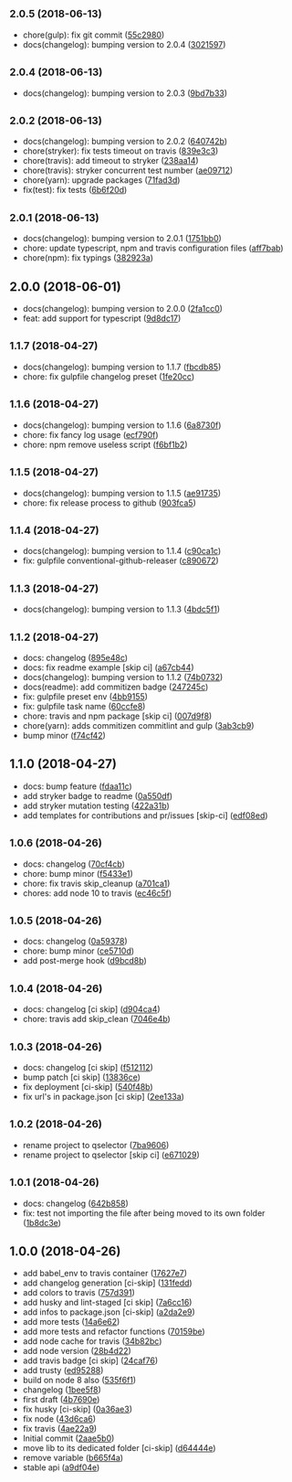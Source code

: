 ## <small>2.0.5 (2018-06-13)</small>

* chore(gulp): fix git commit ([55c2980](https://github.com/lbenie/qselector/commit/55c2980))
* docs(changelog): bumping version to 2.0.4 ([3021597](https://github.com/lbenie/qselector/commit/3021597))



## <small>2.0.4 (2018-06-13)</small>

* docs(changelog): bumping version to 2.0.3 ([9bd7b33](https://github.com/lbenie/qselector/commit/9bd7b33))



## <small>2.0.2 (2018-06-13)</small>

* docs(changelog): bumping version to 2.0.2 ([640742b](https://github.com/lbenie/qselector/commit/640742b))
* chore(stryker): fix tests timeout on travis ([839e3c3](https://github.com/lbenie/qselector/commit/839e3c3))
* chore(travis): add timeout to stryker ([238aa14](https://github.com/lbenie/qselector/commit/238aa14))
* chore(travis): stryker concurrent test number ([ae09712](https://github.com/lbenie/qselector/commit/ae09712))
* chore(yarn): upgrade packages ([71fad3d](https://github.com/lbenie/qselector/commit/71fad3d))
* fix(test): fix tests ([6b6f20d](https://github.com/lbenie/qselector/commit/6b6f20d))



## <small>2.0.1 (2018-06-13)</small>

* docs(changelog): bumping version to 2.0.1 ([1751bb0](https://github.com/lbenie/qselector/commit/1751bb0))
* chore: update typescript, npm and travis configuration files ([aff7bab](https://github.com/lbenie/qselector/commit/aff7bab))
* chore(npm): fix typings ([382923a](https://github.com/lbenie/qselector/commit/382923a))



## 2.0.0 (2018-06-01)

* docs(changelog): bumping version to 2.0.0 ([2fa1cc0](https://github.com/lbenie/qselector/commit/2fa1cc0))
* feat: add support for typescript ([9d8dc17](https://github.com/lbenie/qselector/commit/9d8dc17))



## <small>1.1.7 (2018-04-27)</small>

* docs(changelog): bumping version to 1.1.7 ([fbcdb85](https://github.com/lbenie/qselector/commit/fbcdb85))
* chore: fix gulpfile changelog preset ([1fe20cc](https://github.com/lbenie/qselector/commit/1fe20cc))



## <small>1.1.6 (2018-04-27)</small>

* docs(changelog): bumping version to 1.1.6 ([6a8730f](https://github.com/lbenie/qselector/commit/6a8730f))
* chore: fix fancy log usage ([ecf790f](https://github.com/lbenie/qselector/commit/ecf790f))
* chore: npm remove useless script ([f6bf1b2](https://github.com/lbenie/qselector/commit/f6bf1b2))



## <small>1.1.5 (2018-04-27)</small>

* docs(changelog): bumping version to 1.1.5 ([ae91735](https://github.com/lbenie/qselector/commit/ae91735))
* chore: fix release process to github ([903fca5](https://github.com/lbenie/qselector/commit/903fca5))



## <small>1.1.4 (2018-04-27)</small>

* docs(changelog): bumping version to 1.1.4 ([c90ca1c](https://github.com/lbenie/qselector/commit/c90ca1c))
* fix: gulpfile conventional-github-releaser ([c890672](https://github.com/lbenie/qselector/commit/c890672))



## <small>1.1.3 (2018-04-27)</small>

* docs(changelog): bumping version to 1.1.3 ([4bdc5f1](https://github.com/lbenie/qselector/commit/4bdc5f1))



## <small>1.1.2 (2018-04-27)</small>

* docs: changelog ([895e48c](https://github.com/lbenie/qselector/commit/895e48c))
* docs: fix readme example [skip ci] ([a67cb44](https://github.com/lbenie/qselector/commit/a67cb44))
* docs(changelog): bumping version to 1.1.2 ([74b0732](https://github.com/lbenie/qselector/commit/74b0732))
* docs(readme): add commitizen badge ([247245c](https://github.com/lbenie/qselector/commit/247245c))
* fix: gulpfile preset env ([4bb9155](https://github.com/lbenie/qselector/commit/4bb9155))
* fix: gulpfile task name ([60ccfe8](https://github.com/lbenie/qselector/commit/60ccfe8))
* chore: travis and npm package [skip ci] ([007d9f8](https://github.com/lbenie/qselector/commit/007d9f8))
* chore(yarn): adds commitizen commitlint and gulp ([3ab3cb9](https://github.com/lbenie/qselector/commit/3ab3cb9))
* bump minor ([f74cf42](https://github.com/lbenie/qselector/commit/f74cf42))



## 1.1.0 (2018-04-27)

* docs: bump feature ([fdaa11c](https://github.com/lbenie/qselector/commit/fdaa11c))
* add stryker badge to readme ([0a550df](https://github.com/lbenie/qselector/commit/0a550df))
* add stryker mutation testing ([422a31b](https://github.com/lbenie/qselector/commit/422a31b))
* add templates for contributions and pr/issues [skip-ci] ([edf08ed](https://github.com/lbenie/qselector/commit/edf08ed))



## <small>1.0.6 (2018-04-26)</small>

* docs: changelog ([70cf4cb](https://github.com/lbenie/qselector/commit/70cf4cb))
* chore: bump minor ([f5433e1](https://github.com/lbenie/qselector/commit/f5433e1))
* chore: fix travis skip_cleanup ([a701ca1](https://github.com/lbenie/qselector/commit/a701ca1))
* chores: add node 10 to travis ([ec46c5f](https://github.com/lbenie/qselector/commit/ec46c5f))



## <small>1.0.5 (2018-04-26)</small>

* docs: changelog ([0a59378](https://github.com/lbenie/qselector/commit/0a59378))
* chore: bump minor ([ce5710d](https://github.com/lbenie/qselector/commit/ce5710d))
* add post-merge hook ([d9bcd8b](https://github.com/lbenie/qselector/commit/d9bcd8b))



## <small>1.0.4 (2018-04-26)</small>

* docs: changelog [ci skip] ([d904ca4](https://github.com/lbenie/qselector/commit/d904ca4))
* chore: travis add skip_clean ([7046e4b](https://github.com/lbenie/qselector/commit/7046e4b))



## <small>1.0.3 (2018-04-26)</small>

* docs: changelog [ci skip] ([f512112](https://github.com/lbenie/qselector/commit/f512112))
* bump patch [ci skip] ([13836ce](https://github.com/lbenie/qselector/commit/13836ce))
* fix deployment [ci-skip] ([540f48b](https://github.com/lbenie/qselector/commit/540f48b))
* fix url's in package.json [ci skip] ([2ee133a](https://github.com/lbenie/qselector/commit/2ee133a))



## <small>1.0.2 (2018-04-26)</small>

* rename project to qselector ([7ba9606](https://github.com/lbenie/qselector/commit/7ba9606))
* rename project to qselector [skip ci] ([e671029](https://github.com/lbenie/qselector/commit/e671029))



## <small>1.0.1 (2018-04-26)</small>

* docs: changelog ([642b858](https://github.com/lbenie/qselector/commit/642b858))
* fix: test not importing the file after being moved to its own folder ([1b8dc3e](https://github.com/lbenie/qselector/commit/1b8dc3e))



## 1.0.0 (2018-04-26)

* add babel_env to travis container ([17627e7](https://github.com/lbenie/qselector/commit/17627e7))
* add changelog generation [ci-skip] ([131fedd](https://github.com/lbenie/qselector/commit/131fedd))
* add colors to travis ([757d391](https://github.com/lbenie/qselector/commit/757d391))
* add husky and lint-staged [ci skip] ([7a6cc16](https://github.com/lbenie/qselector/commit/7a6cc16))
* add infos to package.json [ci-skip] ([a2da2e9](https://github.com/lbenie/qselector/commit/a2da2e9))
* add more tests ([14a6e62](https://github.com/lbenie/qselector/commit/14a6e62))
* add more tests and refactor functions ([70159be](https://github.com/lbenie/qselector/commit/70159be))
* add node cache for travis ([34b82bc](https://github.com/lbenie/qselector/commit/34b82bc))
* add node version ([28b4d22](https://github.com/lbenie/qselector/commit/28b4d22))
* add travis badge [ci skip] ([24caf76](https://github.com/lbenie/qselector/commit/24caf76))
* add trusty ([ed95288](https://github.com/lbenie/qselector/commit/ed95288))
* build on node 8 also ([535f6f1](https://github.com/lbenie/qselector/commit/535f6f1))
* changelog ([1bee5f8](https://github.com/lbenie/qselector/commit/1bee5f8))
* first draft ([4b7690e](https://github.com/lbenie/qselector/commit/4b7690e))
* fix husky [ci-skip] ([0a36ae3](https://github.com/lbenie/qselector/commit/0a36ae3))
* fix node ([43d6ca6](https://github.com/lbenie/qselector/commit/43d6ca6))
* fix travis ([4ae22a9](https://github.com/lbenie/qselector/commit/4ae22a9))
* Initial commit ([2aae5b0](https://github.com/lbenie/qselector/commit/2aae5b0))
* move lib to its dedicated folder [ci-skip] ([d64444e](https://github.com/lbenie/qselector/commit/d64444e))
* remove variable ([b665f4a](https://github.com/lbenie/qselector/commit/b665f4a))
* stable api ([a9df04e](https://github.com/lbenie/qselector/commit/a9df04e))



